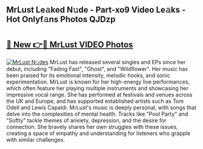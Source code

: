 ## MrLust Le𝚊ked N𝚞de - Part-xo9 Video Le𝚊ks - Hot Onlyf𝚊ns Photos QJDzp

# <h2><a href="http://ab56115.deff.icu/?id=MrLust">🔗 New 👉🔴 MrLust VIDEO Photos</a></h2>

[![MrLust N𝚞des](https://i.imgur.com/rIISA9y.gif)](http://ab56115.deff.icu/?id=MrLust)
MrLust has released several singles and EPs since her debut, including "Fading Fast", "Ghost", and "Wildflower". Her music has been praised for its emotional intensity, melodic hooks, and sonic experimentation. MrLust is known for her high-energy live performances, which often feature her playing multiple instruments and showcasing her impressive vocal range. She has performed at festivals and venues across the UK and Europe, and has supported established artists such as Tom Odell and Lewis Capaldi. MrLust's music is deeply personal, with songs that delve into the complexities of mental health. Tracks like "Pool Party" and "Softly" tackle themes of anxiety, depression, and the desire for connection. She bravely shares her own struggles with these issues, creating a space of empathy and understanding for listeners who grapple with similar challenges.
